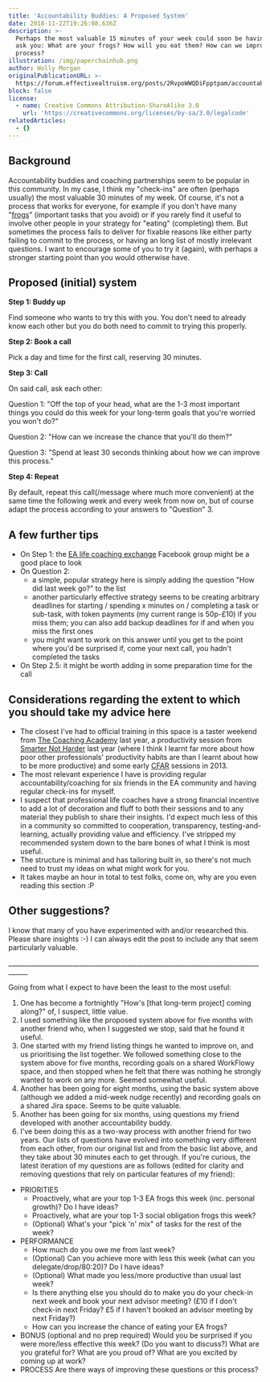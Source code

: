 ```yaml
---
title: 'Accountability Buddies: A Proposed System'
date: 2018-11-22T19:26:08.636Z
description: >-
  Perhaps the most valuable 15 minutes of your week could soon be having someone
  ask you: What are your frogs? How will you eat them? How can we improve this
  process?
illustration: /img/paperchainhub.png
author: Holly Morgan
originalPublicationURL: >-
  https://forum.effectivealtruism.org/posts/2RvpoWWQDiFpptpam/accountability-buddies-a-proposed-system
block: false
license:
  - name: Creative Commons Attribution-ShareAlike 3.0
    url: 'https://creativecommons.org/licenses/by-sa/3.0/legalcode'
relatedArticles:
  - {}
---
```

## Background

Accountability buddies and coaching partnerships seem to be popular in this community. In my case, I think my "check-ins" are often (perhaps usually) the most valuable 30 minutes of my week. Of course, it's not a process that works for everyone, for example if you don't have many "[frogs](https://www.goodreads.com/book/show/95887.Eat_That_Frog_)" (important tasks that you avoid) or if you rarely find it useful to involve other people in your strategy for "eating" (completing) them. But sometimes the process fails to deliver for fixable reasons like either party failing to commit to the process, or having an long list of mostly irrelevant questions. I want to encourage some of you to try it (again), with perhaps a stronger starting point than you would otherwise have.

## Proposed (initial) system

**Step 1: Buddy up**

Find someone who wants to try this with you. You don't need to already know each other but you do both need to commit to trying this properly.

**Step 2: Book a call**

Pick a day and time for the first call, reserving 30 minutes.

**Step 3: Call**

On said call, ask each other:

Question 1: "Off the top of your head, what are the 1-3 most important things you could do this week for your long-term goals that you're worried you won't do?"

Question 2: "How can we increase the chance that you'll do them?"

Question 3: "Spend at least 30 seconds thinking about how we can improve this process."

**Step 4: Repeat**

By default, repeat this call(/message where much more convenient) at the same time the following week and every week from now on, but of course adapt the process according to your answers to "Question" 3.

## A few further tips

* On Step 1: the [EA life coaching exchange](https://www.facebook.com/groups/1757073531018701/) Facebook group might be a good place to look
* On Question 2:
  * a simple, popular strategy here is simply adding the question "How did last week go?" to the list
  * another particularly effective strategy seems to be creating arbitrary deadlines for starting / spending x minutes on / completing a task or sub-task, with token payments (my current range is 50p-£10) if you miss them; you can also add backup deadlines for if and when you miss the first ones
  * you might want to work on this answer until you get to the point where you'd be surprised if, come your next call, you hadn't completed the tasks
* On Step 2.5: it might be worth adding in some preparation time for the call

## Considerations regarding the extent to which you should take my advice here

* The closest I've had to official training in this space is a taster weekend from [The Coaching Academy](https://www.the-coaching-academy.com/) last year, a productivity session from [Smarter Not Harder](https://www.snh.training/) last year (where I think I learnt far more about how poor other professionals' productivity habits are than I learnt about how to be more productive) and some early [CFAR](http://www.rationality.org/) sessions in 2013.
* The most relevant experience I have is providing regular accountability/coaching for six friends in the EA community and having regular check-ins for myself.
* I suspect that professional life coaches have a strong financial incentive to add a lot of decoration and fluff to both their sessions and to any material they publish to share their insights. I'd expect much less of this in a community so committed to cooperation, transparency, testing-and-learning, actually providing value and efficiency. I've stripped my recommended system down to the bare bones of what I think is most useful.
* The structure is minimal and has tailoring built in, so there's not much need to trust my ideas on what might work for you.
* It takes maybe an hour in total to test folks, come on, why are you even reading this section :P

## Other suggestions?

I know that many of you have experimented with and/or researched this. Please share insights :-) I can always edit the post to include any that seem particularly valuable.

\_\_\_\_\_\_\_\_\_\_\_\_\_\_\_\_\_\_\_\_\_\_\_\_\_\_\_\_\_\_\_\_\_\_\_\_\_\_\_\_\_\_\_\_\_\_\_\_\_\_\_\_\_\_\_\_\_\_\_\_\_\_\_\_\_\_\_\_\_\_\_\_\_\_\_\_\_\_\_\_\_\_\_\_

Going from what I expect to have been the least to the most useful:

1. One has become a fortnightly "How's \[that long-term project] coming along?" of, I suspect, little value.
2. I used something like the proposed system above for five months with another friend who, when I suggested we stop, said that he found it useful.
3. One started with my friend listing things he wanted to improve on, and us prioritising the list together. We followed something close to the system above for five months, recording goals on a shared WorkFlowy space, and then stopped when he felt that there was nothing he strongly wanted to work on any more. Seemed somewhat useful.
4. Another has been going for eight months, using the basic system above (although we added a mid-week nudge recently) and recording goals on a shared Jira space. Seems to be quite valuable.
5. Another has been going for six months, using questions my friend developed with another accountability buddy.
6. I've been doing this as a two-way process with another friend for two years. Our lists of questions have evolved into something very different from each other, from our original list and from the basic list above, and they take about 30 minutes each to get through. If you're curious, the latest iteration of my questions are as follows (edited for clarity and removing questions that rely on particular features of my friend):

* PRIORITIES
  * Proactively, what are your top 1-3 EA frogs this week (inc. personal growth)? Do I have ideas?
  * Proactively, what are your top 1-3 social obligation frogs this week?
  * (Optional) What's your "pick 'n' mix" of tasks for the rest of the week?
* PERFORMANCE
  * How much do you owe me from last week?
  * (Optional) Can you achieve more with less this week (what can you delegate/drop/80:20)? Do I have ideas?
  * (Optional) What made you less/more productive than usual last week?
  * Is there anything else you should do to make you do your check-in next week and book your next advisor meeting? (£10 if I don't check-in next Friday? £5 if I haven't booked an advisor meeting by next Friday?)
  * How can you increase the chance of eating your EA frogs?
* BONUS (optional and no prep required) Would you be surprised if you were more/less effective this week? (Do you want to discuss?) What are you grateful for? What are you proud of? What are you excited by coming up at work?
* PROCESS Are there ways of improving these questions or this process?
